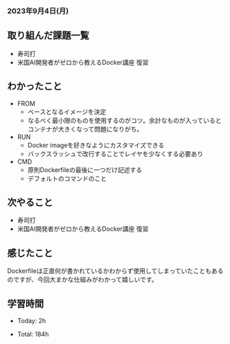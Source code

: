 ### 2023年9月4日(月)

## 取り組んだ課題一覧

- 寿司打
- 米国AI開発者がゼロから教えるDocker講座 復習

## わかったこと

- FROM
  - ベースとなるイメージを決定
  - なるべく最小限のものを使用するのがコツ。余計なものが入っているとコンテナが大きくなって問題になりがち。
- RUN
  - Docker imageを好きなようにカスタマイズできる
  - バックスラッシュで改行することでレイヤを少なくする必要あり
- CMD
  - 原則Dockerfileの最後に一つだけ記述する
  - デフォルトのコマンドのこと

## 次やること

- 寿司打
- 米国AI開発者がゼロから教えるDocker講座 復習

## 感じたこと

Dockerfileは正直何が書かれているかわからず使用してしまっていたこともあるのですが、今回大まかな仕組みがわかって嬉しいです。

## 学習時間

- Today: 2h

- Total: 184h
